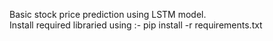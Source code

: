 Basic stock price prediction using LSTM model.  
Install required libraried using :- pip install -r requirements.txt 
